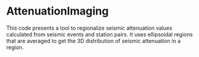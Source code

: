 # AttenuationImaging

This code presents a tool to regionalize seismic attenuation values calculated from seismic events and station pairs. It uses ellipsoidal regions that are averaged to get the 3D distribution of seismic attenuation in a region.
